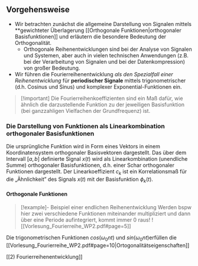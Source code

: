## Vorgehensweise
- Wir betrachten zunächst die allgemeine Darstellung von Signalen mittels **gewichteter Überlagerung [[Orthogonale Funktionen|orthogonaler Basisfunktionen]] und erläutern die besondere Bedeutung der Orthogonalität.
	- Orthogonale Reihenentwicklungen sind bei der Analyse von Signalen und Systemen, aber auch in vielen technischen Anwendungen (z.B. bei der Verarbeitung von Signalen und bei der Datenkompression) von großer Bedeutung.
- Wir führen die Fourierreihenentwicklung _als den Spezialfall einer Reihenentwicklung_ für **periodischer Signale** mittels trigonometrischer (d.h. Cosinus und Sinus) und komplexer Exponential-Funktionen ein.
>[!important] Die Fourierreihenkoeffizienten sind ein Maß dafür, wie ähnlich die darzustellende Funktion zu der jeweiligen Basisfunktion (bei ganzzahligen Vielfachen der Grundfrequenz) ist.

### Die Darstellung von Funktionen als Linearkombination orthogonaler Basisfunktionen
Die ursprüngliche Funktion wird in Form eines Vektors in einem Koordinatensystem orthogonaler Basisvektoren dargestellt.
Das über dem Intervall $[a, b]$ definierte Signal $x(t)$ wird als Linearkombination (unendliche Summe) orthogonaler Basisfunktionen, d.h. einer Schar orthogonaler Funktionen dargestellt.
Der Linearkoeffizient $c_k$ ist ein Korrelationsmaß für die „Ähnlichkeit” des Signals $x(t)$ mit der Basisfunktion $ϕ_k(t)$.

#### Orthogonale Funktionen 
>[!example]- Beispiel einer endlichen Reihenentwicklung
>Werden bspw hier zwei verschiedene Funktionen miteinander multipliziert und dann über eine Periode aufintegriert, kommt immer 0 raus!
>![[Vorlesung_Fourierreihe_WP2.pdf#page=5]]

Die trigonometrischen Funktionen $cos(ω_0nt)$ und $sin(ω_0nt)$erfüllen die [[Vorlesung_Fourierreihe_WP2.pdf#page=10|Ortogonalitätseigenschaften]] 

[[2) Fourierreihenentwicklung]]
